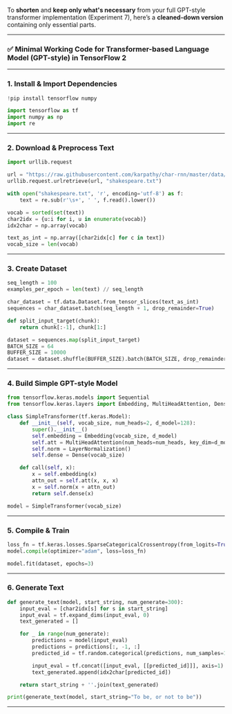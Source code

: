 To **shorten** and **keep only what's necessary** from your full GPT-style transformer implementation (Experiment 7), here’s a **cleaned-down version** containing only essential parts.

---

### ✅ **Minimal Working Code for Transformer-based Language Model (GPT-style) in TensorFlow 2**

---

### **1. Install & Import Dependencies**

```python
!pip install tensorflow numpy

import tensorflow as tf
import numpy as np
import re
```

---

### **2. Download & Preprocess Text**

```python
import urllib.request

url = "https://raw.githubusercontent.com/karpathy/char-rnn/master/data/tinyshakespeare/input.txt"
urllib.request.urlretrieve(url, "shakespeare.txt")

with open("shakespeare.txt", 'r', encoding='utf-8') as f:
    text = re.sub(r'\s+', ' ', f.read().lower())

vocab = sorted(set(text))
char2idx = {u:i for i, u in enumerate(vocab)}
idx2char = np.array(vocab)

text_as_int = np.array([char2idx[c] for c in text])
vocab_size = len(vocab)
```

---

### **3. Create Dataset**

```python
seq_length = 100
examples_per_epoch = len(text) // seq_length

char_dataset = tf.data.Dataset.from_tensor_slices(text_as_int)
sequences = char_dataset.batch(seq_length + 1, drop_remainder=True)

def split_input_target(chunk):
    return chunk[:-1], chunk[1:]

dataset = sequences.map(split_input_target)
BATCH_SIZE = 64
BUFFER_SIZE = 10000
dataset = dataset.shuffle(BUFFER_SIZE).batch(BATCH_SIZE, drop_remainder=True)
```

---

### **4. Build Simple GPT-style Model**

```python
from tensorflow.keras.models import Sequential
from tensorflow.keras.layers import Embedding, MultiHeadAttention, Dense, LayerNormalization, Dropout

class SimpleTransformer(tf.keras.Model):
    def __init__(self, vocab_size, num_heads=2, d_model=128):
        super().__init__()
        self.embedding = Embedding(vocab_size, d_model)
        self.att = MultiHeadAttention(num_heads=num_heads, key_dim=d_model)
        self.norm = LayerNormalization()
        self.dense = Dense(vocab_size)

    def call(self, x):
        x = self.embedding(x)
        attn_out = self.att(x, x, x)
        x = self.norm(x + attn_out)
        return self.dense(x)

model = SimpleTransformer(vocab_size)
```

---

### **5. Compile & Train**

```python
loss_fn = tf.keras.losses.SparseCategoricalCrossentropy(from_logits=True)
model.compile(optimizer="adam", loss=loss_fn)

model.fit(dataset, epochs=3)
```

---

### **6. Generate Text**

```python
def generate_text(model, start_string, num_generate=300):
    input_eval = [char2idx[s] for s in start_string]
    input_eval = tf.expand_dims(input_eval, 0)
    text_generated = []

    for _ in range(num_generate):
        predictions = model(input_eval)
        predictions = predictions[:, -1, :]
        predicted_id = tf.random.categorical(predictions, num_samples=1)[-1, 0].numpy()

        input_eval = tf.concat([input_eval, [[predicted_id]]], axis=1)
        text_generated.append(idx2char[predicted_id])

    return start_string + ''.join(text_generated)

print(generate_text(model, start_string="To be, or not to be"))
```

---

